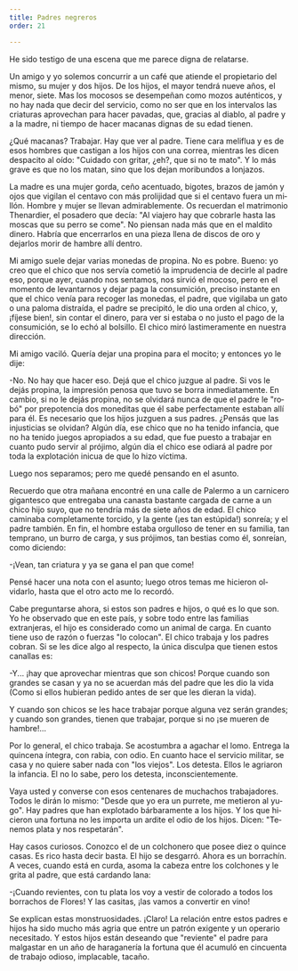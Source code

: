 ```yaml
---
title: Padres negreros
order: 21

---
```


He sido testigo de una escena que me parece digna de relatarse.

Un amigo y yo solemos concurrir a un café que atiende el propietario del mismo, su mujer y dos hijos. De los hijos, el mayor tendrá nueve años, el me­nor, siete. Mas los mocosos se desempeñan como mozos auténticos, y no hay nada que decir del servicio, como no ser que en los intervalos las criaturas aprovechan para hacer pavadas, que, gracias al diablo, al padre y a la madre, ni tiempo de hacer macanas dignas de su edad tienen.

¿Qué macanas? Trabajar. Hay que ver al padre. Tiene cara meliflua y es de esos hombres que castigan a los hijos con una correa, mientras les dicen despacito al oído: "Cuidado con gritar, ¿eh?, que si no te mato". Y lo más grave es que no los matan, sino que los dejan moribundos a lonjazos.

La madre es una mujer gorda, ceño acentuado, bigotes, brazos de jamón y ojos que vigilan el centavo con más prolijidad que si el centavo fuera un mi­llón. Hombre y mujer se llevan admirablemente. Os recuerdan el matrimo­nio Thenardier, el posadero que decía: "Al viajero hay que cobrarle hasta las moscas que su perro se come". No piensan nada más que en el maldito dine­ro. Habría que encerrarlos en una pieza llena de discos de oro y dejarlos morir de hambre allí dentro.

Mi amigo suele dejar varias monedas de propina. No es pobre. Bueno: yo creo que el chico que nos servía cometió la imprudencia de decirle al padre eso, porque ayer, cuando nos sentamos, nos sirvió el mocoso, pero en el momento de levantarnos y dejar paga la consumición, preciso instante en que el chico venía para recoger las monedas, el padre, que vigilaba un gato o una paloma distraída, el padre se precipitó, le dio una orden al chico, y, ¡fíjese bien!, sin con­tar el dinero, para ver si estaba o no justo el pago de la consumición, se lo echó al bolsillo. El chico miró lastimeramente en nuestra dirección.

Mi amigo vaciló. Quería dejar una propina para el mocito; y entonces yo le dije:

-No. No hay que hacer eso. Dejá que el chico juzgue al padre. Si vos le dejás propina, la impresión penosa que tuvo se borra inmediatamente. En cambio, si no le dejás propina, no se olvidará nunca de que el padre le "ro­bó" por prepotencia dos moneditas que él sabe perfectamente estaban allí pa­ra él. Es necesario que los hijos juzguen a sus padres. ¿Pensás que las injus­ticias se olvidan? Algún día, ese chico que no ha tenido infancia, que no ha tenido juegos apropiados a su edad, que fue puesto a trabajar en cuanto pu­do servir al prójimo, algún día el chico ese odiará al padre por toda la explo­tación inicua de que lo hizo víctima.

Luego nos separamos; pero me quedé pensando en el asunto.

Recuerdo que otra mañana encontré en una calle de Palermo a un carni­cero gigantesco que entregaba una canasta bastante cargada de carne a un chico hijo suyo, que no tendría más de siete años de edad. El chico caminaba com­pletamente torcido, y la gente (¡es tan estúpida!) sonreía; y el padre también. En fin, el hombre estaba orgulloso de tener en su familia, tan temprano, un bu­rro de carga, y sus prójimos, tan bestias como él, sonreían, como diciendo: 	

-¡Vean, tan criatura y ya se gana el pan que come!

Pensé hacer una nota con el asunto; luego otros temas me hicieron ol­vidarlo, hasta que el otro acto me lo recordó.

Cabe preguntarse ahora, si estos son padres e hijos, o qué es lo que son. Yo he observado que en este país, y sobre todo entre las familias extranjeras, el hijo es considerado como un animal de carga. En cuanto tiene uso de ra­zón o fuerzas "lo colocan". El chico trabaja y los padres cobran. Si se les di­ce algo al respecto, la única disculpa que tienen estos canallas es:

-Y... ¡hay que aprovechar mientras que son chicos! Porque cuando son grandes se casan y ya no se acuerdan más del padre que les dio la vida (Co­mo si ellos hubieran pedido antes de ser que les dieran la vida).

Y cuando son chicos se les hace trabajar porque alguna vez serán gran­des; y cuando son grandes, tienen que trabajar, porque si no ¡se mueren de hambre!...

Por lo general, el chico trabaja. Se acostumbra a agachar el lomo. En­trega la quincena íntegra, con rabia, con odio. En cuanto hace el servicio mi­litar, se casa y no quiere saber nada con "los viejos". Los detesta. Ellos le agriaron la infancia. El no lo sabe, pero los detesta, inconscientemente.

Vaya usted y converse con esos centenares de muchachos trabajadores. Todos le dirán lo mismo: "Desde que yo era un purrete, me metieron al yu­go". Hay padres que han explotado bárbaramente a los hijos. Y los que hi­cieron una fortuna no les importa un ardite el odio de los hijos. Dicen: "Te­nemos plata y nos respetarán".

Hay casos curiosos. Conozco el de un colchonero que posee diez o quince casas. Es rico hasta decir basta. El hijo se desgarró. Ahora es un borrachín. A veces, cuando está en curda, asoma la cabeza entre los colchones y le grita al padre, que está cardando lana:

-¡Cuando revientes, con tu plata los voy a vestir de colorado a todos los borrachos de Flores! Y las casitas, ¡las vamos a convertir en vino!

Se explican estas monstruosidades. ¡Claro! La relación entre estos pa­dres e hijos ha sido mucho más agria que entre un patrón exigente y un ope­rario necesitado. Y estos hijos están deseando que "reviente" el padre para malgastar en un año de haraganería la fortuna que él acumuló en cincuenta de trabajo odioso, implacable, tacaño.

